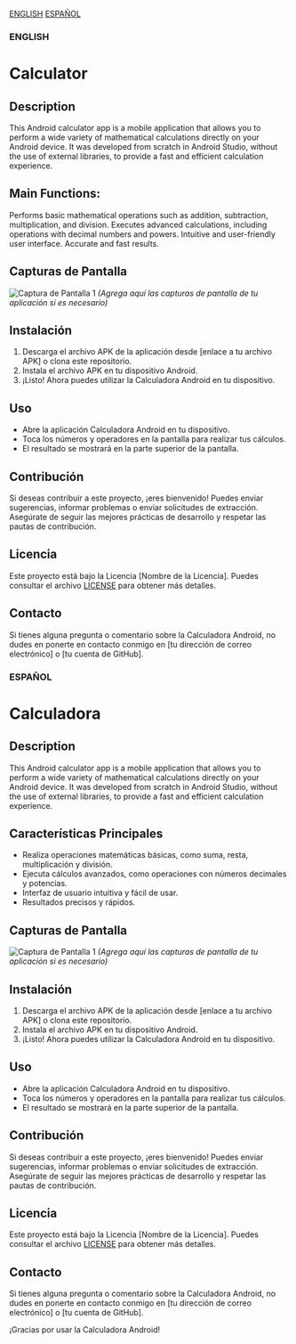 [ENGLISH](#english)
[ESPAÑOL](#español)

### ENGLISH
# Calculator

## Description
This Android calculator app is a mobile application that allows you to perform a wide variety of mathematical calculations directly on your Android device. It was developed from scratch in Android Studio, 
without the use of external libraries, to provide a fast and efficient calculation experience.

## Main Functions:

Performs basic mathematical operations such as addition, subtraction, multiplication, and division.
Executes advanced calculations, including operations with decimal numbers and powers.
Intuitive and user-friendly user interface.
Accurate and fast results.

## Capturas de Pantalla
![Captura de Pantalla 1](screenshot1.png)
_(Agrega aquí las capturas de pantalla de tu aplicación si es necesario)_

## Instalación
1. Descarga el archivo APK de la aplicación desde [enlace a tu archivo APK] o clona este repositorio.
2. Instala el archivo APK en tu dispositivo Android.
3. ¡Listo! Ahora puedes utilizar la Calculadora Android en tu dispositivo.

## Uso
- Abre la aplicación Calculadora Android en tu dispositivo.
- Toca los números y operadores en la pantalla para realizar tus cálculos.
- El resultado se mostrará en la parte superior de la pantalla.

## Contribución
Si deseas contribuir a este proyecto, ¡eres bienvenido! Puedes enviar sugerencias, informar problemas o enviar solicitudes de extracción. Asegúrate de seguir las mejores prácticas de desarrollo y respetar las pautas de contribución.

## Licencia
Este proyecto está bajo la Licencia [Nombre de la Licencia]. Puedes consultar el archivo [LICENSE](LICENSE) para obtener más detalles.

## Contacto
Si tienes alguna pregunta o comentario sobre la Calculadora Android, no dudes en ponerte en contacto conmigo en [tu dirección de correo electrónico] o [tu cuenta de GitHub].

### ESPAÑOL
# Calculadora

## Description
This Android calculator app is a mobile application that allows you to perform a wide variety of mathematical calculations directly on your Android device. It was developed from scratch in Android Studio, 
without the use of external libraries, to provide a fast and efficient calculation experience.
## Características Principales
- Realiza operaciones matemáticas básicas, como suma, resta, multiplicación y división.
- Ejecuta cálculos avanzados, como operaciones con números decimales y potencias.
- Interfaz de usuario intuitiva y fácil de usar.
- Resultados precisos y rápidos.

## Capturas de Pantalla
![Captura de Pantalla 1](screenshot1.png)
_(Agrega aquí las capturas de pantalla de tu aplicación si es necesario)_

## Instalación
1. Descarga el archivo APK de la aplicación desde [enlace a tu archivo APK] o clona este repositorio.
2. Instala el archivo APK en tu dispositivo Android.
3. ¡Listo! Ahora puedes utilizar la Calculadora Android en tu dispositivo.

## Uso
- Abre la aplicación Calculadora Android en tu dispositivo.
- Toca los números y operadores en la pantalla para realizar tus cálculos.
- El resultado se mostrará en la parte superior de la pantalla.

## Contribución
Si deseas contribuir a este proyecto, ¡eres bienvenido! Puedes enviar sugerencias, informar problemas o enviar solicitudes de extracción. Asegúrate de seguir las mejores prácticas de desarrollo y respetar las pautas de contribución.

## Licencia
Este proyecto está bajo la Licencia [Nombre de la Licencia]. Puedes consultar el archivo [LICENSE](LICENSE) para obtener más detalles.

## Contacto
Si tienes alguna pregunta o comentario sobre la Calculadora Android, no dudes en ponerte en contacto conmigo en [tu dirección de correo electrónico] o [tu cuenta de GitHub].

¡Gracias por usar la Calculadora Android!
